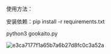使用方法：

安装依赖：pip install -r requirements.txt

python3 gookaito.py


![e3ca7177f1a65b7a6b27d8fc0c3a52a](https://github.com/user-attachments/assets/111e59af-4874-43cb-bf84-1985b14265ce)
